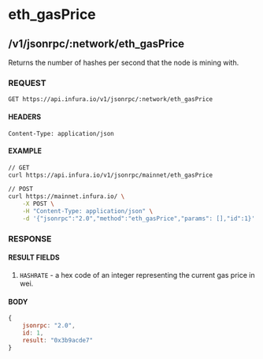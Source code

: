 # eth_gasPrice

## /v1/jsonrpc/:network/eth_gasPrice

Returns the number of hashes per second that the node is mining with.

### REQUEST

`GET https://api.infura.io/v1/jsonrpc/:network/eth_gasPrice`

#### HEADERS

`Content-Type: application/json`

#### EXAMPLE
```bash
// GET
curl https://api.infura.io/v1/jsonrpc/mainnet/eth_gasPrice

// POST
curl https://mainnet.infura.io/ \
    -X POST \
    -H "Content-Type: application/json" \
    -d '{"jsonrpc":"2.0","method":"eth_gasPrice","params": [],"id":1}'
```

### RESPONSE

#### RESULT FIELDS
1. `HASHRATE` - a hex code of an integer representing the current gas price in wei.

#### BODY

```js
{
    jsonrpc: "2.0",
    id: 1,
    result: "0x3b9acde7"
}
```

